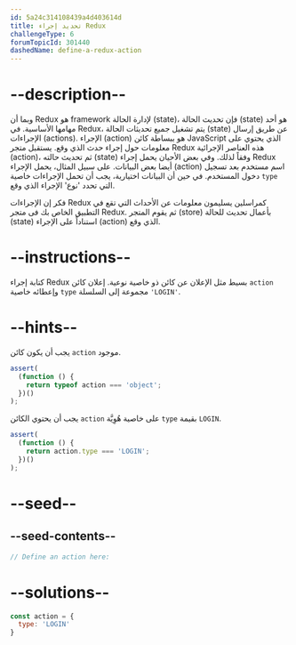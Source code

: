 ```yaml
---
id: 5a24c314108439a4d403614d
title: تحديد إجراء Redux
challengeType: 6
forumTopicId: 301440
dashedName: define-a-redux-action
---
```


# --description--

وبما أن Redux هو framework لإدارة الحالة (state)، فإن تحديث الحالة (state) هو أحد مهامها الأساسية. في Redux، يتم تشغيل جميع تحديثات الحالة (state) عن طريق إرسال الإجراءات (actions). الإجراء (action) هو ببساطة كائن JavaScript الذي يحتوي على معلومات حول إجراء حدث الذي وقع. يستقبل متجر Redux هذه العناصر الإجرائية (action)، ثم تحديث حالته (state) وفقاً لذلك. وفي بعض الأحيان يحمل إجراء Redux أيضا بعض البيانات. على سبيل المثال، يحمل الإجراء (action) اسم مستخدم بعد تسجيل دخول المستخدم. في حين أن البيانات اختيارية، يجب أن تحمل الإجراءات خاصية `type` التي تحدد 'نوع' الإجراء الذي وقع.

فكر إن الإجراءات Redux كمراسلين يسليمون معلومات عن الأحداث التي تقع في التطبيق الخاص بك فى متجر Redux. ثم يقوم المتجر (store) بأعمال تحديث للحالة (state) استناداً على الإجراء (action) الذي وقع.

# --instructions--

كتابة إجراء Redux بسيط مثل الإعلان عن كائن ذو خاصية نوعية. إعلان كائن `action` وإعطائه خاصية `type` مجموعة إلى السلسلة `'LOGIN'`.

# --hints--

يجب أن يكون كائن `action` موجود.

```js
assert(
  (function () {
    return typeof action === 'object';
  })()
);
```

يجب أن يحتوي الكائن `action` على خاصية هُوِيَّة `type` بقيمة `LOGIN`.

```js
assert(
  (function () {
    return action.type === 'LOGIN';
  })()
);
```

# --seed--

## --seed-contents--

```js
// Define an action here:
```

# --solutions--

```js
const action = {
  type: 'LOGIN'
}
```
